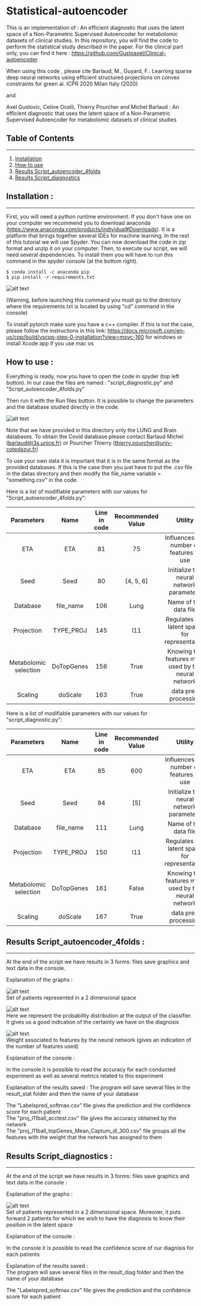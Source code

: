 # Statistical-autoencoder

This is an implementation of : An efficient diagnostic that uses the latent space of a Non-Parametric Supervised Autoencoder for metabolomic datasets of clinical studies. In this repository, you will find the code to perform the statistical study described in the paper. For the clinical part only, you can find it here : https://github.com/Gustoaxel/Clinical-autoencoder
  
When using this code , please cite Barlaud, M., Guyard, F.: Learning sparse deep neural networks 
using efficient structured projections on convex constraints for green ai. ICPR 2020 Milan Italy (2020)

and 

Axel Gustovic, Celine Ocelli, Thierry Pourcher and Michel Barlaud : An efficient diagnostic that uses the latent space of a Non-Parametric Supervised Autoencoder for metabolomic datasets of clinical studies


## Table of Contents
***
1. [Installation](#installation)
2. [How to use](#use)
3. [Results Script_autoencoder_4folds](#resultstat)
4. [Results Script_diagnostics](#resultdiag)
  
    
## Installation : 
***

First, you will need a python runtime environment. If you don't have one on your computer we recommend you to download anaconda (https://www.anaconda.com/products/individual#Downloads). It is a platform that brings together several IDEs for machine learning. In the rest of this tutorial we will use Spyder. 
You can now download the code in zip format and unzip it on your computer.
Then, to execute our script, we will need several dependencies. To install them you will have to run this command in the spyder console (at the bottom right).
```
$ conda install -c anaconda pip
$ pip install -r requirements.txt 
```
![alt text](./Doc/console.PNG)

(Warning, before launching this command you must go to the directory where the requirements.txt is located by using "cd" command in the console)

To install pytorch make sure you have a c++ compiler. If this is not the case, please follow the instructions in this link: https://docs.microsoft.com/en-us/cpp/build/vscpp-step-0-installation?view=msvc-160 for windows or install Xcode app if you use mac os

## How to use : 

Everything is ready, now you have to open the code in spyder (top left button). In our case the files are named : "script_diagnostic.py" and "Script_autoencoder_4folds.py"

Then run it with the Run files button. It is possible to change the parameters and the database studied directly in the code. 

![alt text](./Doc/startbutton.PNG)

Note that we have provided in this directory only the LUNG and Brain databases. To obtain the Covid database please contact Barlaud Michel (barlaud@i3s.unice.fr) or Pourcher Thierry (thierry.pourcher@univ-cotedazur.fr)

To use your own data it is important that it is in the same format as the provided databases. If this is the case then you just have to put the .csv file in the datas directory and then modify the file_name variable = "something.csv" in the code. 

Here is a list of modifiable parameters with our values for "Script_autoencoder_4folds.py": 

| Parameters | Name | Line in code | Recommended Value | Utility |
|:--------------:|:-------------:|:--------------:|:--------------:|:--------------:|
| ETA | ETA | 81 | 75 | Influences the number of features to use |
| Seed | Seed | 80 | [4, 5, 6] | Initialize the neural network parameters |
| Database | file_name | 106 | Lung | Name of the data file |
| Projection | TYPE_PROJ | 145 | l11 | Regulates the latent space for representation |
| Metabolomic selection | DoTopGenes | 156 | True | Knowing the features most used by the neural network |
| Scaling | doScale | 163 | True | data pre-processing |

Here is a list of modifiable parameters with our values for "script_diagnostic.py": 

| Parameters | Name | Line in code | Recommended Value | Utility |
|:--------------:|:-------------:|:--------------:|:--------------:|:--------------:|
| ETA | ETA | 85 | 600 | Influences the number of features to use |
| Seed | Seed | 84 | [5] | Initialize the neural network parameters |
| Database | file_name | 111 | Lung | Name of the data file |
| Projection | TYPE_PROJ | 150 | l11 | Regulates the latent space for representation |
| Metabolomic selection | DoTopGenes | 161 | False | Knowing the features most used by the neural network |
| Scaling | doScale | 167 | True | data pre-processing |


## Results Script_autoencoder_4folds : 
***
At the end of the script we have results in 3 forms: files save graphics and text data in the console.     

Explanation of the graphs :    

![alt text](./Doc/LSLung.png)   
Set of patients represented in a 2 dimensional space 

![alt text](./Doc/Lung-kernel.png)   
Here we represent the probability distribution at the output of the classifier. It gives us a good indication of the certainty we have on the diagnosis

![alt text](./Doc/matweight.png)   
Weight associated to features by the neural network (gives an indication of the number of features used)

Explanation of the console :      

In the console it is possible to read the accuracy for each conducted experiment as well as several metrics related to this experiment


Explanation of the results saved : 
The program will save several files in the result_stat folder and then the name of your database    

The "Labelspred_softmax.csv" file gives the prediction and the confidence score for each patient   
The "proj_l11ball_acctest.csv" file gives the accuracy obtained by the network     
The "proj_l11ball_topGenes_Mean_Captum_dl_300.csv" file groups all the features with the weight that the network has assigned to them    


## Results Script_diagnostics : 
***

At the end of the script we have results in 3 forms: files save graphics and text data in the console : 

Explanation of the graphs :    

![alt text](./Doc/Lung_LS_diag.png)   
Set of patients represented in a 2 dimensional space. Moreover, it puts forward 2 patients for which we wish to have the diagnosis to know their position in the latent space 



Explanation of the console :    

In the console it is possible to read the confidence score of our diagnisis for each patients


Explanation of the results saved :     
The program will save several files in the result_diag folder and then the name of your database    

The "Labelspred_softmax.csv" file gives the prediction and the confidence score for each patient   
 

